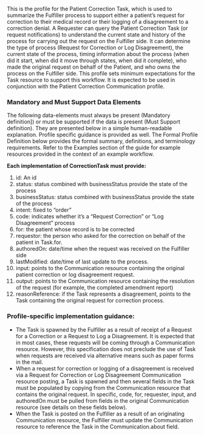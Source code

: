 This is the profile for the Patient Correction Task, which is used to summarize the Fulfiller process to support either a patient’s request for correction to their medical record or their logging of a disagreement to a correction denial.  A Requester can query the Patient Correction Task (or request notifications) to understand the current state and history of the process for carrying out the request on the Fulfiller side.  It can determine the type of process (Request for Correction or Log Disagreement), the current state of the process, timing information about the process (when did it start, when did it move through states, when did it complete), who made the original request on behalf of the Patient, and who owns the process on the Fulfiller side.  This profile sets minimum expectations for the Task resource to support this workflow.  It is expected to be used in conjunction with the Patient Correction Communication profile.

### Mandatory and Must Support Data Elements

The following data-elements must always be present (Mandatory definition]) or must be supported if the data is present (Must Support definition). They are presented below in a simple human-readable explanation. Profile specific guidance is provided as well. The Formal Profile Definition below provides the formal summary, definitions, and terminology requirements.  Refer to the Examples section of the guide for example resources provided in the context of an example workflow.

**Each implementation of CorrectionTask must provide:**

1.	id: An id
2.	status: status combined with businessStatus provide the state of the process
3.	businessStatus: status combined with businessStatus provide the state of the process
4.	intent: fixed to “order”
5.	code: indicates whether it’s a “Request Correction” or “Log Disagreement” process
6.	for: the patient whose record is to be corrected
7.	requestor: the person who asked for the correction on behalf of the patient in Task.for.
8.	authoredOn: date/time when the request was received on the Fulfiller side
9.	lastModified: date/time of last update to the process.
10.	input: points to the Communication resource containing the original patient correction or log disagreement request.
11.	output: points to the Communication resource containing the resolution of the request (for example, the completed amendment report)
12.	reasonReference: if the Task represents a disagreement, points to the Task containing the original request for correction process.

### Profile-specific implementation guidance:

* The Task is spawned by the Fulfiller as a result of receipt of a Request for a Correction or a Request to Log a Disagreement.  It is expected that in most cases, these requests will be coming through a Communication resource.  However, this specification does not preclude the use of Task when requests are received via alternative means such as paper forms in the mail.  
* When a request for correction or logging of a disagreement is received via a Request for Correction or Log Disagreement Communication resource posting, a Task is spawned and then several fields in the Task must be populated by copying from the Communication resource that contains the original request.  In specific, code, for, requester, input, and authoredOn must be pulled from fields in the original Communication resource (see details on these fields below).
* When the Task is posted on the Fulfiller as a result of an originating Communication resource, the Fulfiller must update the Communication resource to reference the Task in the Communication.about field. 
